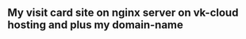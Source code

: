 My visit card site on nginx server on vk-cloud hosting and plus my domain-name
------------------------------------------------------------------------------